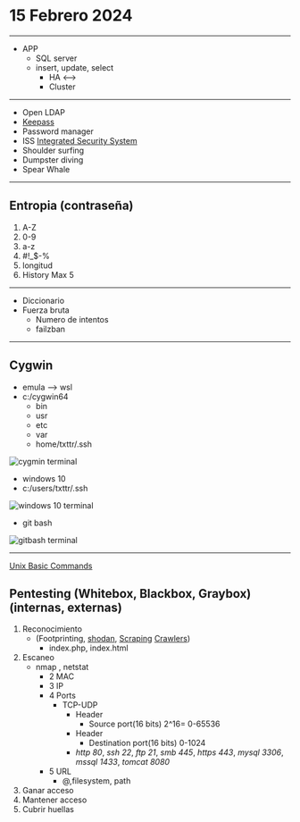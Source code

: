 # **15 Febrero 2024**
---
* APP
    * SQL server
    * insert, update, select
        * HA <-->
        * Cluster
---
* Open LDAP
* [Keepass](https://keepass.info/)
* Password manager
* ISS [Integrated Security System](https://www.firstsecurity.co.nz/blog/what-is-integrated-security/#:~:text=An%20'integrated%20security%20system'%2C,video%20surveillance%20and%20intruder%20detection.)
* Shoulder surfing
* Dumpster diving 
* Spear Whale
---
## Entropia (contraseña)
1. A-Z
2. 0-9
3. a-z
4. #!_$-%
5. longitud
6. History Max 5
--- 
* Diccionario
* Fuerza bruta 
    * Numero de intentos 
    * failzban
---
## Cygwin
* emula --> wsl
* c:/cygwin64
    * bin 
    * usr
    * etc
    * var
    * home/txttr/.ssh

![cygmin terminal](https://media.geeksforgeeks.org/wp-content/uploads/20210925095856/Article3.jpg)

* windows 10 
* c:/users/txttr/.ssh  

![windows 10 terminal](https://www.freecodecamp.org/news/content/images/2022/08/ss11.png)

* git bash

![gitbash terminal](https://i.stack.imgur.com/eetUe.png)

---

[Unix Basic Commands](https://mally.stanford.edu/~sr/computing/basic-unix.html)

## Pentesting (Whitebox, Blackbox, Graybox)(internas, externas)

1. Reconocimiento
    * (Footprinting, [shodan](https://www.shodan.io/), [Scraping](https://www.geeksforgeeks.org/python-web-scraping-tutorial/) [Crawlers](https://www.geeksforgeeks.org/what-is-a-webcrawler-and-where-is-it-used/))
        * index.php, index.html
2. Escaneo 
    * nmap , netstat
        * 2 MAC
        * 3 IP
        * 4 Ports 
            * TCP-UDP
                * Header
                    * Source port(16 bits) 2^16= 0-65536
                * Header 
                    * Destination port(16 bits) 0-1024
                * *http  80*, *ssh 22*, *ftp 21*, *smb 445*, *https 443*, *mysql 3306*, *mssql 1433*, *tomcat 8080*     
        * 5 URL
            * @,filesystem, path
3. Ganar acceso
4. Mantener acceso
5. Cubrir huellas